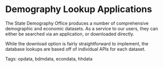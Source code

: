 # Demography Lookup Applications

The State Demography Office produces a number of comprehensive demographic and economic datasets.  As a service to our users, they can either be searched via an application, or downloaded directly.

While the download option is fairly straightforward to implement, the database lookups are based off of individual APIs for each dataset.


 Tags: opdata, bdmdata, econdata, hhdata 